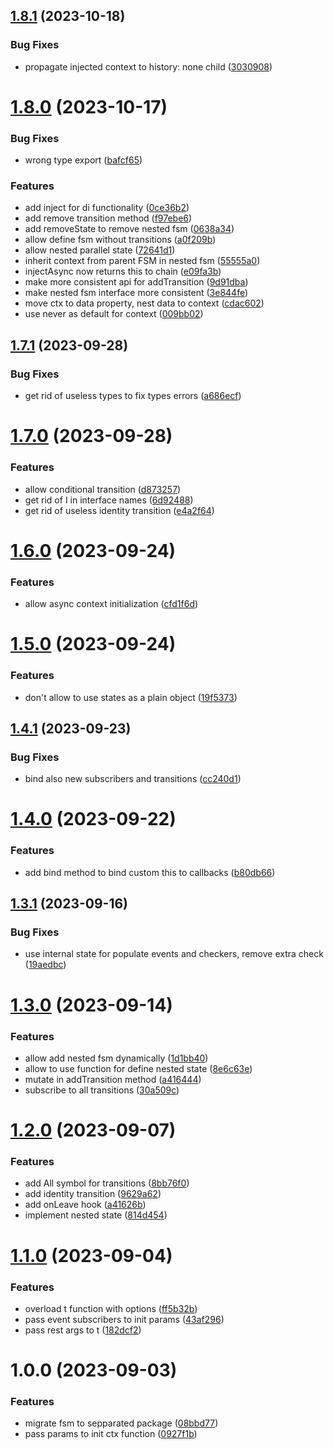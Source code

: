 ## [1.8.1](https://github.com/fsmoothy/fsmoothy/compare/v1.8.0...v1.8.1) (2023-10-18)


### Bug Fixes

* propagate injected context to history: none child ([3030908](https://github.com/fsmoothy/fsmoothy/commit/3030908282fb39a0a8f9c47f00df421aef70a6f9))

# [1.8.0](https://github.com/fsmoothy/fsmoothy/compare/v1.7.1...v1.8.0) (2023-10-17)


### Bug Fixes

* wrong type export ([bafcf65](https://github.com/fsmoothy/fsmoothy/commit/bafcf658ceddae5938388a1c0d8f39488eba426e))


### Features

* add inject for di functionality ([0ce36b2](https://github.com/fsmoothy/fsmoothy/commit/0ce36b2d064158ddc7fffad7d803b79b272dde35))
* add remove transition method ([f97ebe6](https://github.com/fsmoothy/fsmoothy/commit/f97ebe6002de3b927d6d971c43a35654eecd80bf))
* add removeState to remove nested fsm ([0638a34](https://github.com/fsmoothy/fsmoothy/commit/0638a34297edbdef54433e31c4a4a69af7afb31a))
* allow define fsm without transitions ([a0f209b](https://github.com/fsmoothy/fsmoothy/commit/a0f209b90289bf76ee8bb2ad7099e54f14efbd55))
* allow nested parallel state ([72641d1](https://github.com/fsmoothy/fsmoothy/commit/72641d1e292bde9550cdd64868c6d9017b0cf083))
* inherit context from parent FSM in nested fsm ([55555a0](https://github.com/fsmoothy/fsmoothy/commit/55555a04da41ab835b8df99923863e81dfcd4ef6))
* injectAsync now returns this to chain ([e09fa3b](https://github.com/fsmoothy/fsmoothy/commit/e09fa3b52004b8a33352697ca869575820c579ea))
* make more consistent api for addTransition ([9d91dba](https://github.com/fsmoothy/fsmoothy/commit/9d91dba711b70ce1fd8268a70cf1dd8d36e8aeee))
* make nested fsm interface more consistent ([3e844fe](https://github.com/fsmoothy/fsmoothy/commit/3e844feb90836cb013401cb4c98b44c7d420fd14))
* move ctx to data property, nest data to context ([cdac602](https://github.com/fsmoothy/fsmoothy/commit/cdac6025c25bfacf64de07f5c6e2721f28dada3f))
* use never as default for context ([009bb02](https://github.com/fsmoothy/fsmoothy/commit/009bb02747161fbc0663c2ef41918956612c6ec1))

## [1.7.1](https://github.com/fsmoothy/fsmoothy/compare/v1.7.0...v1.7.1) (2023-09-28)


### Bug Fixes

* get rid of useless types to fix types errors ([a686ecf](https://github.com/fsmoothy/fsmoothy/commit/a686ecf039ab1f6d16b9cb8d0875dbb41063a82a))

# [1.7.0](https://github.com/fsmoothy/fsmoothy/compare/v1.6.0...v1.7.0) (2023-09-28)


### Features

* allow conditional transition ([d873257](https://github.com/fsmoothy/fsmoothy/commit/d873257f0a26547c57ddf4c7ce3a44916d633657))
* get rid of I in interface names ([6d92488](https://github.com/fsmoothy/fsmoothy/commit/6d9248893cc00e1b80e4236771b53905d6c1d796))
* get rid of useless identity transition ([e4a2f64](https://github.com/fsmoothy/fsmoothy/commit/e4a2f64e0da72032751ee1da82854af7f7a099f7))

# [1.6.0](https://github.com/fsmoothy/fsmoothy/compare/v1.5.0...v1.6.0) (2023-09-24)


### Features

* allow async context initialization ([cfd1f6d](https://github.com/fsmoothy/fsmoothy/commit/cfd1f6d8a274c3bcab76c31ead9099b947532633))

# [1.5.0](https://github.com/fsmoothy/fsmoothy/compare/v1.4.1...v1.5.0) (2023-09-24)


### Features

* don't allow to use states as a plain object ([19f5373](https://github.com/fsmoothy/fsmoothy/commit/19f53732ad6c8c852bdf3e2cbcfa1a73a95fa431))

## [1.4.1](https://github.com/fsmoothy/fsmoothy/compare/v1.4.0...v1.4.1) (2023-09-23)


### Bug Fixes

* bind also new subscribers and transitions ([cc240d1](https://github.com/fsmoothy/fsmoothy/commit/cc240d19f10e27dd924fef62a036a19d5dc78aa3))

# [1.4.0](https://github.com/fsmoothy/fsmoothy/compare/v1.3.1...v1.4.0) (2023-09-22)


### Features

* add bind method to bind custom this to callbacks ([b80db66](https://github.com/fsmoothy/fsmoothy/commit/b80db66f673bbd8f56f5d1031bf4cbccea06de0d))

## [1.3.1](https://github.com/fsmoothy/fsmoothy/compare/v1.3.0...v1.3.1) (2023-09-16)


### Bug Fixes

* use internal state for populate events and checkers, remove extra check ([19aedbc](https://github.com/fsmoothy/fsmoothy/commit/19aedbcb5ea7f494cbd9494c8e2b71512144f880))

# [1.3.0](https://github.com/fsmoothy/fsmoothy/compare/v1.2.0...v1.3.0) (2023-09-14)


### Features

* allow add nested fsm dynamically ([1d1bb40](https://github.com/fsmoothy/fsmoothy/commit/1d1bb406bdc611f9994d0a789727cfe9a6c036e7))
* allow to use function for define nested state ([8e6c63e](https://github.com/fsmoothy/fsmoothy/commit/8e6c63e7d478bc4f59ded72e1cede0068c0a2ae5))
* mutate in addTransition method ([a416444](https://github.com/fsmoothy/fsmoothy/commit/a41644469dd4d7a2adf92c83cab3790090fff0f8))
* subscribe to all transitions ([30a509c](https://github.com/fsmoothy/fsmoothy/commit/30a509cfec3fbc0bac923b621fdee1da5893b0da))

# [1.2.0](https://github.com/fsmoothy/fsmoothy/compare/v1.1.0...v1.2.0) (2023-09-07)


### Features

* add All symbol for transitions ([8bb76f0](https://github.com/fsmoothy/fsmoothy/commit/8bb76f08a200706fc9c9385b5a988064649a2e73))
* add identity transition ([9629a62](https://github.com/fsmoothy/fsmoothy/commit/9629a6228a712002f689c0dd4e36a7fe8f55d209))
* add onLeave hook ([a41626b](https://github.com/fsmoothy/fsmoothy/commit/a41626b8c6084f75d31ec4fd196bc9414eba7216))
* implement nested state ([814d454](https://github.com/fsmoothy/fsmoothy/commit/814d4541d49ad689ff37ed6b93d609570553fcc8))

# [1.1.0](https://github.com/fsmoothy/fsmoothy/compare/v1.0.0...v1.1.0) (2023-09-04)


### Features

* overload t function with options ([ff5b32b](https://github.com/fsmoothy/fsmoothy/commit/ff5b32b1ee1b95831912a20dbcd32c9de6566c6b))
* pass event subscribers to init params ([43af296](https://github.com/fsmoothy/fsmoothy/commit/43af296080545ad8ffea31f4714caccc389a5319))
* pass rest args to t ([182dcf2](https://github.com/fsmoothy/fsmoothy/commit/182dcf26ea9dbf19bbf3c1b818b2471f22e45c27))

# 1.0.0 (2023-09-03)


### Features

* migrate fsm to sepparated package ([08bbd77](https://github.com/fsmoothy/fsmoothy/commit/08bbd77c1c972e89dc13f19fc9353c5b92408b71))
* pass params to init ctx function ([0927f1b](https://github.com/fsmoothy/fsmoothy/commit/0927f1b240846314cb606ec446182e3c43114bcc))
